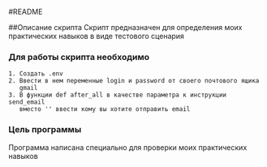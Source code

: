 #README

##Описание скрипта
Скрипт предназначен для определения моих практических навыков в виде тестового сценария

### Для работы скрипта необходимо
```
1. Создать .env
2. Ввести в нем переменные login и password от своего почтового ящика 
   gmail
3. В функции def after_all в качестве параметра к инструкции send_email
   вместо '' ввести кому вы хотите отправить email
```

### Цель программы
Программа написана специально для проверки моих практических навыков